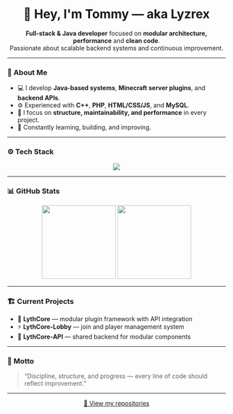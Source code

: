 <h1 align="center">👋 Hey, I'm Tommy — aka Lyzrex</h1>

<p align="center">
  <b>Full-stack & Java developer</b> focused on <b>modular architecture, performance</b> and <b>clean code</b>.<br>
  Passionate about scalable backend systems and continuous improvement.
</p>

---

### 🧠 About Me
- 💻 I develop **Java-based systems**, **Minecraft server plugins**, and **backend APIs**.  
- ⚙️ Experienced with **C++**, **PHP**, **HTML/CSS/JS**, and **MySQL**.  
- 🧩 I focus on **structure, maintainability, and performance** in every project.  
- 🚀 Constantly learning, building, and improving.

---

### ⚙️ Tech Stack
<p align="center">
  <img src="https://skillicons.dev/icons?i=java,cpp,php,html,css,js,mysql,git,github,idea,vscode" />
</p>

---

### 📊 GitHub Stats
<p align="center">
  <img height="170em" src="https://github-readme-stats.vercel.app/api?username=Lyzrex&show_icons=true&theme=github_dark&hide_border=true&include_all_commits=true&count_private=true" />
  <img height="170em" src="https://github-readme-stats.vercel.app/api/top-langs/?username=Lyzrex&layout=compact&theme=github_dark&hide_border=true" />
</p>

---

### 🏗️ Current Projects
- 🧩 **LythCore** — modular plugin framework with API integration  
- ⚡ **LythCore-Lobby** — join and player management system  
- 💾 **LythCore-API** — shared backend for modular components  

---

### 💬 Motto
> “Discipline, structure, and progress — every line of code should reflect improvement.”

---

<p align="center">
  <a href="https://github.com/Lyzrex?tab=repositories">📁 View my repositories</a>
</p>
